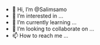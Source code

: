- 👋 Hi, I’m @Salimsamo
- 👀 I’m interested in ...
- 🌱 I’m currently learning ...
- 💞️ I’m looking to collaborate on ...
- 📫 How to reach me ...

<!---
Salimsamo/Salimsamo is a ✨ special ✨ repository because its `README.md` (this file) appears on your GitHub profile.
You can click the Preview link to take a look at your changes.
--->
